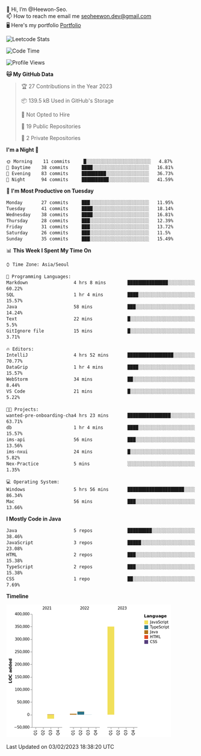 👋 Hi, I’m @Heewon-Seo.  
📫 How to reach me email me seoheewon.dev@gmail.com   
🖥 Here's my portfolio [Portfolio](https://haileynotes.notion.site/HEEWON-SEO-f98fe97412ee4a6a94fd24fe6832f84c)

![Leetcode Stats](https://leetcode.card.workers.dev/?username=Heewon-Seo)

 <!--START_SECTION:waka-->
![Code Time](http://img.shields.io/badge/Code%20Time-203%20hrs%2043%20mins-blue)

![Profile Views](http://img.shields.io/badge/Profile%20Views-3-blue)

**🐱 My GitHub Data** 

> 🏆 27 Contributions in the Year 2023
 > 
> 📦 139.5 kB Used in GitHub's Storage 
 > 
> 🚫 Not Opted to Hire
 > 
> 📜 19 Public Repositories 
 > 
> 🔑 2 Private Repositories  
 > 
**I'm a Night 🦉** 

```text
🌞 Morning    11 commits     █░░░░░░░░░░░░░░░░░░░░░░░░   4.87% 
🌆 Daytime    38 commits     ████░░░░░░░░░░░░░░░░░░░░░   16.81% 
🌃 Evening    83 commits     █████████░░░░░░░░░░░░░░░░   36.73% 
🌙 Night      94 commits     ██████████░░░░░░░░░░░░░░░   41.59%

```
📅 **I'm Most Productive on Tuesday** 

```text
Monday       27 commits     ███░░░░░░░░░░░░░░░░░░░░░░   11.95% 
Tuesday      41 commits     ████░░░░░░░░░░░░░░░░░░░░░   18.14% 
Wednesday    38 commits     ████░░░░░░░░░░░░░░░░░░░░░   16.81% 
Thursday     28 commits     ███░░░░░░░░░░░░░░░░░░░░░░   12.39% 
Friday       31 commits     ███░░░░░░░░░░░░░░░░░░░░░░   13.72% 
Saturday     26 commits     ███░░░░░░░░░░░░░░░░░░░░░░   11.5% 
Sunday       35 commits     ███░░░░░░░░░░░░░░░░░░░░░░   15.49%

```


📊 **This Week I Spent My Time On** 

```text
⌚︎ Time Zone: Asia/Seoul

💬 Programming Languages: 
Markdown                 4 hrs 8 mins        ███████████████░░░░░░░░░░   60.22% 
SQL                      1 hr 4 mins         ████░░░░░░░░░░░░░░░░░░░░░   15.57% 
Java                     58 mins             ███░░░░░░░░░░░░░░░░░░░░░░   14.24% 
Text                     22 mins             █░░░░░░░░░░░░░░░░░░░░░░░░   5.5% 
GitIgnore file           15 mins             █░░░░░░░░░░░░░░░░░░░░░░░░   3.71%

🔥 Editors: 
IntelliJ                 4 hrs 52 mins       █████████████████░░░░░░░░   70.77% 
DataGrip                 1 hr 4 mins         ████░░░░░░░░░░░░░░░░░░░░░   15.57% 
WebStorm                 34 mins             ██░░░░░░░░░░░░░░░░░░░░░░░   8.44% 
VS Code                  21 mins             █░░░░░░░░░░░░░░░░░░░░░░░░   5.22%

🐱‍💻 Projects: 
wanted-pre-onboarding-cha4 hrs 23 mins       ████████████████░░░░░░░░░   63.71% 
db                       1 hr 4 mins         ████░░░░░░░░░░░░░░░░░░░░░   15.57% 
ims-api                  56 mins             ███░░░░░░░░░░░░░░░░░░░░░░   13.56% 
ims-nxui                 24 mins             █░░░░░░░░░░░░░░░░░░░░░░░░   5.82% 
Nex-Practice             5 mins              ░░░░░░░░░░░░░░░░░░░░░░░░░   1.35%

💻 Operating System: 
Windows                  5 hrs 56 mins       █████████████████████░░░░   86.34% 
Mac                      56 mins             ███░░░░░░░░░░░░░░░░░░░░░░   13.66%

```

**I Mostly Code in Java** 

```text
Java                     5 repos             █████████░░░░░░░░░░░░░░░░   38.46% 
JavaScript               3 repos             █████░░░░░░░░░░░░░░░░░░░░   23.08% 
HTML                     2 repos             ███░░░░░░░░░░░░░░░░░░░░░░   15.38% 
TypeScript               2 repos             ███░░░░░░░░░░░░░░░░░░░░░░   15.38% 
CSS                      1 repo              ██░░░░░░░░░░░░░░░░░░░░░░░   7.69%

```


**Timeline**

![Chart not found](https://raw.githubusercontent.com/Heewon-Seo/Heewon-Seo/main/charts/bar_graph.png) 


 Last Updated on 03/02/2023 18:38:20 UTC
<!--END_SECTION:waka-->

